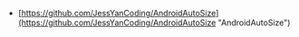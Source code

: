 - [https://github.com/JessYanCoding/AndroidAutoSize](https://github.com/JessYanCoding/AndroidAutoSize "AndroidAutoSize")